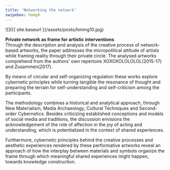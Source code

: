 ```yaml
---
title: 'Networking the network'
swipebox: hmmg0
---
```

![]({{ site.baseurl }}/assets/posts/hmmg10.jpg)

**Private network as frame for artistic interventions**  
Through the description and analysis of the creative process of network-based artworks, the paper addresses the micropolitical attitude of artists while framing reality through their private circle. The analysed artworks comprehend from the authors’ own repertoire XOXOXOLOLOLOL(2015-17) and Zusammen(2017).

By means of circular and self-organizing regulation these works explore cybernetic principles while turning tangible the resonance of thought and preparing the terrain for self-understanding and self-criticism among the participants.

The methodology combines a historical and analytical approach, through New Materialism, Media Archaeology, Cultural Techniques and Second-order Cybernetics. Besides criticizing established conceptions and models of social media and traditions, the discussion envisions the acknowledgement of the role of affection in the joy of acting and understanding, which is potentialized in the context of shared experiences.

Furthermore, cybernetic principles behind the creative processes and aesthetic experiences rendered by these performative artworks reveal an approach of how the interplay between materials and symbols organize the frame through which meaningful shared experiences might happen, towards knowledge construction.
